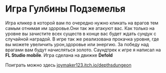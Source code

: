 # Игра Гулбины Подземелья

Игра кликер в которой вам по очередно нужно кликать на врагов тем самым отнимая им здоровье.Они так же атакуют вас. Как только на уровне вы зачистите всех существ в конце вас будет ждать сундук с случайной наградой. В игре так же реализована прокачка уровня, где вы можете увеличить урон,здоровье или энергию. За победу над врагами вам будут начисляться золото. Саундтрек к игре я написал на **FL Studio mobile**. Игра сделана на движке **Defold**

Поиграть можно здесь [joymaker123.itch.io/depthsdungeon](https://joymaker123.itch.io/depthsdungeon)
